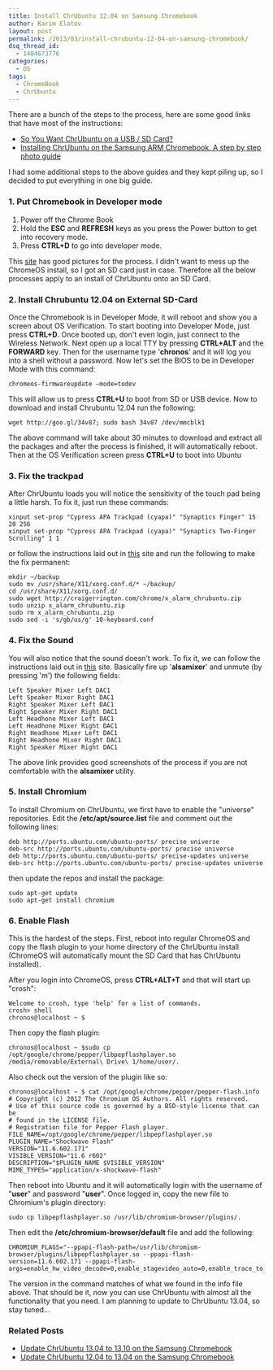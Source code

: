 ```yaml
---
title: Install ChrUbuntu 12.04 on Samsung Chromebook
author: Karim Elatov
layout: post
permalink: /2013/03/install-chrubuntu-12-04-on-samsung-chromebook/
dsq_thread_id:
  - 1404673776
categories:
  - OS
tags:
  - ChromeBook
  - ChrUbuntu
---
```

There are a bunch of the steps to the process, here are some good links that have most of the instructions:

*   <a href="http://chromeos-cr48.blogspot.com/2012/12/so-you-want-chrubuntu-on-external-drive.html" onclick="javascript:_gaq.push(['_trackEvent','outbound-article','http://chromeos-cr48.blogspot.com/2012/12/so-you-want-chrubuntu-on-external-drive.html']);">So You Want ChrUbuntu on a USB / SD Card?</a>
*   <a href="http://www.amirkurtovic.com/blog/installing-chrubuntu-on-the-samsung-arm-chromebook-a-step-by-step-photo-guide/" onclick="javascript:_gaq.push(['_trackEvent','outbound-article','http://www.amirkurtovic.com/blog/installing-chrubuntu-on-the-samsung-arm-chromebook-a-step-by-step-photo-guide/']);">Installing ChrUbuntu on the Samsung ARM Chromebook. A step by step photo guide</a>

I had some additional steps to the above guides and they kept piling up, so I decided to put everything in one big guide.

### 1. Put Chromebook in Developer mode

1.  Power off the Chrome Book
2.  Hold the **ESC** and **REFRESH** keys as you press the Power button to get into recovery mode.
3.  Press **CTRL+D** to go into developer mode.

This <a href="http://www.amirkurtovic.com/blog/installing-chrubuntu-on-the-samsung-arm-chromebook-a-step-by-step-photo-guide/" onclick="javascript:_gaq.push(['_trackEvent','outbound-article','http://www.amirkurtovic.com/blog/installing-chrubuntu-on-the-samsung-arm-chromebook-a-step-by-step-photo-guide/']);">site</a> has good pictures for the process. I didn't want to mess up the ChromeOS install, so I got an SD card just in case. Therefore all the below processes apply to an install of ChrUbuntu onto an SD Card.

### 2. Install Chrubuntu 12.04 on External SD-Card

Once the Chromebook is in Developer Mode, it will reboot and show you a screen about OS Verification. To start booting into Developer Mode, just press **CTRL+D**. Once booted up, don't even login, just connect to the Wireless Network. Next open up a local TTY by pressing **CTRL+ALT** and the **FORWARD** key. Then for the username type '**chronos**' and it will log you into a shell without a password. Now let's set the BIOS to be in Developer Mode with this command:

    chromeos-firmwareupdate –mode=todev
    

This will allow us to press **CTRL+U** to boot from SD or USB device. Now to download and install Chrubuntu 12.04 run the following:

    wget http://goo.gl/34v87; sudo bash 34v87 /dev/mmcblk1
    

The above command will take about 30 minutes to download and extract all the packages and after the process is finished, it will automatically reboot. Then at the OS Verification screen press **CTRL+U** to boot into Ubuntu

### 3. Fix the trackpad

After ChrUbuntu loads you will notice the sensitivity of the touch pad being a little harsh. To fix it, just run these commands:

    xinput set-prop "Cypress APA Trackpad (cyapa)" "Synaptics Finger" 15 20 256
    xinput set-prop "Cypress APA Trackpad (cyapa)" "Synaptics Two-Finger Scrolling" 1 1
    

or follow the instructions laid out in <a href="https://github.com/jbdatko/chrubuntu_trackpad" onclick="javascript:_gaq.push(['_trackEvent','outbound-article','http://github.com/jbdatko/chrubuntu_trackpad']);">this</a> site and run the following to make the fix permanent:

    mkdir ~/backup
    sudo mv /usr/share/X11/xorg.conf.d/* ~/backup/
    cd /usr/share/X11/xorg.conf.d/
    sudo wget http://craigerrington.com/chrome/x_alarm_chrubuntu.zip
    sudo unzip x_alarm_chrubuntu.zip
    sudo rm x_alarm_chrubuntu.zip
    sudo sed -i 's/gb/us/g' 10-keyboard.conf
    

### 4. Fix the Sound

You will also notice that the sound doesn't work. To fix it, we can follow the instructions laid out in <a href="http://archive.rebeccablacktech.com/g/thread/30436935" onclick="javascript:_gaq.push(['_trackEvent','outbound-article','http://archive.rebeccablacktech.com/g/thread/30436935']);">this</a> site. Basically fire up '**alsamixer**' and unmute (by pressing 'm') the following fields:

    Left Speaker Mixer Left DAC1
    Left Speaker Mixer Right DAC1
    Right Speaker Mixer Left DAC1
    Right Speaker Mixer Right DAC1
    Left Headhone Mixer Left DAC1
    Left Headhone Mixer Right DAC1
    Right Headhone Mixer Left DAC1
    Right Headhone Mixer Right DAC1
    Right Speaker Mixer Right DAC1
    

The above link provides good screenshots of the process if you are not comfortable with the **alsamixer** utility.

### 5. Install Chromium

To install Chromium on ChrUbuntu, we first have to enable the "universe" repositories. Edit the **/etc/apt/source.list** file and comment out the following lines:

    deb http://ports.ubuntu.com/ubuntu-ports/ precise universe
    deb-src http://ports.ubuntu.com/ubuntu-ports/ precise universe
    deb http://ports.ubuntu.com/ubuntu-ports/ precise-updates universe
    deb-src http://ports.ubuntu.com/ubuntu-ports/ precise-updates universe
    

then update the repos and install the package:

    sudo apt-get update
    sudo apt-get install chromium
    

### 6. Enable Flash

This is the hardest of the steps. First, reboot into regular ChromeOS and copy the flash plugin to your home directory of the ChrUbuntu install (ChromeOS will automatically mount the SD Card that has ChrUbuntu installed).

After you login into ChromeOS, press **CTRL+ALT+T** and that will start up "crosh":

    Welcome to crosh, type 'help' for a list of commands.
    crosh> shell
    chronos@localhost ~ $
    

Then copy the flash plugin:

    chronos@localhost ~ $sudo cp /opt/google/chrome/pepper/libpepflashplayer.so /media/removable/External\ Drive\ 1/home/user/. 
    

Also check out the version of the plugin like so:

    chronos@localhost ~ $ cat /opt/google/chrome/pepper/pepper-flash.info
    # Copyright (c) 2012 The Chromium OS Authors. All rights reserved.
    # Use of this source code is governed by a BSD-style license that can be
    # found in the LICENSE file.
    # Registration file for Pepper Flash player.
    FILE_NAME=/opt/google/chrome/pepper/libpepflashplayer.so
    PLUGIN_NAME="Shockwave Flash"
    VERSION="11.6.602.171"
    VISIBLE_VERSION="11.6 r602"
    DESCRIPTION="$PLUGIN_NAME $VISIBLE_VERSION"
    MIME_TYPES="application/x-shockwave-flash"
    

Then reboot into Ubuntu and it will automatically login with the username of "**user**" and password "**user**". Once logged in, copy the new file to Chromium's plugin directory:

    sudo cp libpepflashplayer.so /usr/lib/chromium-browser/plugins/.
    

Then edit the **/etc/chromium-browser/default** file and add the following:

    CHROMIUM_FLAGS="--ppapi-flash-path=/usr/lib/chromium-browser/plugins/libpepflashplayer.so --ppapi-flash-version=11.6.602.171 --ppapi-flash-args=enable_hw_video_decode=0,enable_stagevideo_auto=0,enable_trace_to_console=0"
    

The version in the command matches of what we found in the info file above. That should be it, now you can use ChrUbuntu with almost all the functionality that you need. I am planning to update to ChrUbuntu 13.04, so stay tuned...

<div class="SPOSTARBUST-Related-Posts">
  <H3>
    Related Posts
  </H3>
  
  <ul class="entry-meta">
    <li class="SPOSTARBUST-Related-Post">
      <a title="Update ChrUbuntu 13.04 to 13.10 on the Samsung Chromebook" href="http://virtuallyhyper.com/2013/11/update-chrubuntu-13-04-13-10-samsung-chromebook/" onclick="javascript:_gaq.push(['_trackEvent','outbound-article','http://virtuallyhyper.com/2013/11/update-chrubuntu-13-04-13-10-samsung-chromebook/']);" rel="bookmark">Update ChrUbuntu 13.04 to 13.10 on the Samsung Chromebook</a>
    </li>
    <li class="SPOSTARBUST-Related-Post">
      <a title="Update ChrUbuntu 12.04 to 13.04 on the Samsung Chromebook" href="http://virtuallyhyper.com/2013/03/update-chrubuntu-12-04-to-13-04-on-the-samsung-chromebook/" onclick="javascript:_gaq.push(['_trackEvent','outbound-article','http://virtuallyhyper.com/2013/03/update-chrubuntu-12-04-to-13-04-on-the-samsung-chromebook/']);" rel="bookmark">Update ChrUbuntu 12.04 to 13.04 on the Samsung Chromebook</a>
    </li>
  </ul>
</div>

